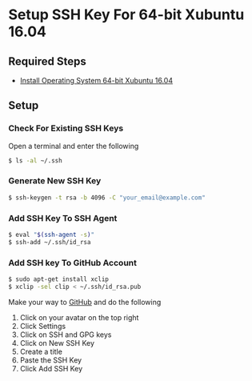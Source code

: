 # Setup SSH Key For 64-bit Xubuntu 16.04

## Required Steps

- [Install Operating System 64-bit Xubuntu 16.04](xubuntu/64-bit/16-04/install-operating-system.md)

## Setup

### Check For Existing SSH Keys

Open a terminal and enter the following

```bash
$ ls -al ~/.ssh
```

### Generate New SSH Key

```bash
$ ssh-keygen -t rsa -b 4096 -C "your_email@example.com"
```

### Add SSH Key To SSH Agent

```bash
$ eval "$(ssh-agent -s)"
$ ssh-add ~/.ssh/id_rsa
```

### Add SSH key To GitHub Account

```bash
$ sudo apt-get install xclip
$ xclip -sel clip < ~/.ssh/id_rsa.pub
```
Make your way to [GitHub](https://github.com) and do the following

1. Click on your avatar on the top right
2. Click Settings
3. Click on SSH and GPG keys
4. Click on New SSH Key
5. Create a title
6. Paste the SSH Key
7. Click Add SSH Key

